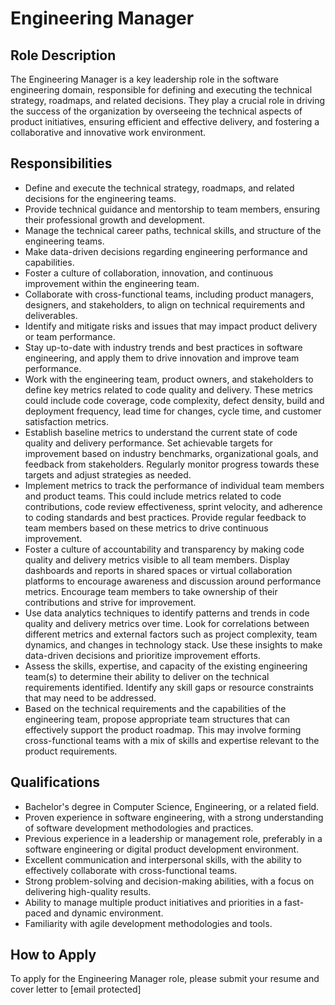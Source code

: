 # Engineering Manager

## Role Description

The Engineering Manager is a key leadership role in the software engineering domain, responsible for defining and executing the technical strategy, roadmaps, and related decisions. They play a crucial role in driving the success of the organization by overseeing the technical aspects of product initiatives, ensuring efficient and effective delivery, and fostering a collaborative and innovative work environment.

## Responsibilities

- Define and execute the technical strategy, roadmaps, and related decisions for the engineering teams.
- Provide technical guidance and mentorship to team members, ensuring their professional growth and development.
- Manage the technical career paths, technical skills, and structure of the engineering teams.
- Make data-driven decisions regarding engineering performance and capabilities.
- Foster a culture of collaboration, innovation, and continuous improvement within the engineering team.
- Collaborate with cross-functional teams, including product managers, designers, and stakeholders, to align on technical requirements and deliverables.
- Identify and mitigate risks and issues that may impact product delivery or team performance.
- Stay up-to-date with industry trends and best practices in software engineering, and apply them to drive innovation and improve team performance.
- Work with the engineering team, product owners, and stakeholders to define key metrics related to code quality and delivery. These metrics could include code coverage, code complexity, defect density, build and deployment frequency, lead time for changes, cycle time, and customer satisfaction metrics.
- Establish baseline metrics to understand the current state of code quality and delivery performance. Set achievable targets for improvement based on industry benchmarks, organizational goals, and feedback from stakeholders. Regularly monitor progress towards these targets and adjust strategies as needed.
- Implement metrics to track the performance of individual team members and product teams. This could include metrics related to code contributions, code review effectiveness, sprint velocity, and adherence to coding standards and best practices. Provide regular feedback to team members based on these metrics to drive continuous improvement.
- Foster a culture of accountability and transparency by making code quality and delivery metrics visible to all team members. Display dashboards and reports in shared spaces or virtual collaboration platforms to encourage awareness and discussion around performance metrics. Encourage team members to take ownership of their contributions and strive for improvement.
- Use data analytics techniques to identify patterns and trends in code quality and delivery metrics over time. Look for correlations between different metrics and external factors such as project complexity, team dynamics, and changes in technology stack. Use these insights to make data-driven decisions and prioritize improvement efforts.
- Assess the skills, expertise, and capacity of the existing engineering team(s) to determine their ability to deliver on the technical requirements identified. Identify any skill gaps or resource constraints that may need to be addressed.
- Based on the technical requirements and the capabilities of the engineering team, propose appropriate team structures that can effectively support the product roadmap. This may involve forming cross-functional teams with a mix of skills and expertise relevant to the product requirements.

## Qualifications

- Bachelor's degree in Computer Science, Engineering, or a related field.
- Proven experience in software engineering, with a strong understanding of software development methodologies and practices.
- Previous experience in a leadership or management role, preferably in a software engineering or digital product development environment.
- Excellent communication and interpersonal skills, with the ability to effectively collaborate with cross-functional teams.
- Strong problem-solving and decision-making abilities, with a focus on delivering high-quality results.
- Ability to manage multiple product initiatives and priorities in a fast-paced and dynamic environment.
- Familiarity with agile development methodologies and tools.

## How to Apply

To apply for the Engineering Manager role, please submit your resume and cover letter to [email protected]
